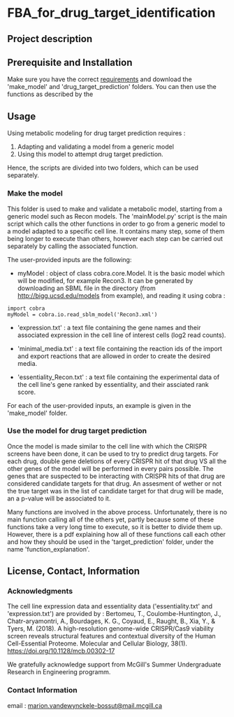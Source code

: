 # FBA_for_drug_target_identification

## **Project description**

## **Prerequisite and Installation** 

Make sure you have the correct [requirements](https://github.com/marionvdw21/FBA_for_drug_target_identification/blob/main/requirements.txt) and download the 'make_model' and 'drug_target_prediction' folders. 
You can then use the functions as described by the 

## **Usage**

Using metabolic modeling for drug target prediction requires : 
1) Adapting and validating a model from a generic model
2) Using this model to attempt drug target prediction.

Hence, the scripts are divided into two folders, which can be used separately.

### Make the model 
This folder is used to make and validate a metabolic model, starting from a generic model such as Recon models. 
The 'mainModel.py' script is the main script which calls the other functions in order to go from a generic model to a model adapted to a specific cell line. 
It contains many step, some of them being longer to execute than others, however each step can be carried out separately by calling the associated function. 

The user-provided inputs are the following: 

- myModel : object of class cobra.core.Model. It is the basic model which will be modified, for example Recon3. 
  It can be generated by downloading an SBML file in the directory (from http://bigg.ucsd.edu/models from example), and reading it using cobra : 
```
import cobra
myModel = cobra.io.read_sblm_model('Recon3.xml')
```

- 'expression.txt' : a text file containing the gene names and their associated expression in the cell line of interest cells (log2 read counts).

- 'minimal_media.txt' : a text file containing the reaction ids of the import and export reactions that are allowed in order to create the desired media.

- 'essentiality_Recon.txt' : a text file containing the experimental data of the cell line's gene ranked by essentiality, and their assciated rank score.


For each of the user-provided inputs, an example is given in the 'make_model' folder. 


### Use the model for drug target prediction

Once the model is made similar to the cell line with which the CRISPR screens have been done, it can be used to try to predict drug targets. 
For each drug, double gene deletions of every CRISPR hit of that drug VS all the other genes of the model will be performed in every pairs possible. 
The genes that are suspected to be interacting with CRISPR hits of that drug are considered candidate targets for that drug. An assesment of wether or not the true target was in the list of candidate target for that drug will be made, an a p-value will be associated to it. 

Many functions are involved in the above process. Unfortunately, there is no main function calling all of the others yet, partly because some of these functions take a very long time to execute, so it is better to divide them up. However, there is a pdf explaining how all of these functions call each other and how they should be used in the 'target_prediction' folder, under the name 'function_explanation'. 


## **License, Contact, Information** 

### Acknowledgments 
The cell line expression data and essentiality data ('essentiality.txt' and 'expression.txt') are provided by : Bertomeu, T., Coulombe-Huntington, J., Chatr-aryamontri, A., Bourdages, K. G., Coyaud, E., Raught, B., Xia, Y., &amp; Tyers, M. (2018). A high-resolution genome-wide CRISPR/Cas9 viability screen reveals structural features and contextual diversity of the Human Cell-Essential Proteome. Molecular and Cellular Biology, 38(1). https://doi.org/10.1128/mcb.00302-17 

We gratefully acknowledge support from McGill's Summer Undergraduate Research in Engineering programm. 

### Contact Information

email : marion.vandewynckele-bossut@mail.mcgill.ca


